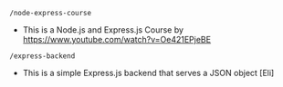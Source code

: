`/node-express-course`
- This is a Node.js and Express.js Course by https://www.youtube.com/watch?v=Oe421EPjeBE

`/express-backend`
- This is a simple Express.js backend that serves a JSON object [Eli]

